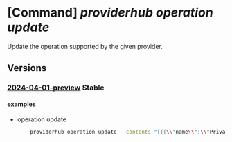 # [Command] _providerhub operation update_

Update the operation supported by the given provider.

## Versions

### [2024-04-01-preview](/Resources/mgmt-plane/L3N1YnNjcmlwdGlvbnMve30vcHJvdmlkZXJzL21pY3Jvc29mdC5wcm92aWRlcmh1Yi9wcm92aWRlcnJlZ2lzdHJhdGlvbnMve30vb3BlcmF0aW9ucy9kZWZhdWx0/2024-04-01-preview.xml) **Stable**

<!-- mgmt-plane /subscriptions/{}/providers/microsoft.providerhub/providerregistrations/{}/operations/default 2024-04-01-preview -->

#### examples

- operation update
    ```bash
        providerhub operation update --contents "[{{\\"name\\":\\"Private.VPTest/Employees/Read\\",\\"display\\":{{\\"default\\":{{\\"description\\":\\"Read employees\\",\\"operation\\":\\"Gets/List employee resources\\",\\"provider\\":\\"Private.VPTest\\",\\"resource\\":\\"Employees\\"}}}}}}]" --provider-namespace "{providerNamespace}"
    ```
